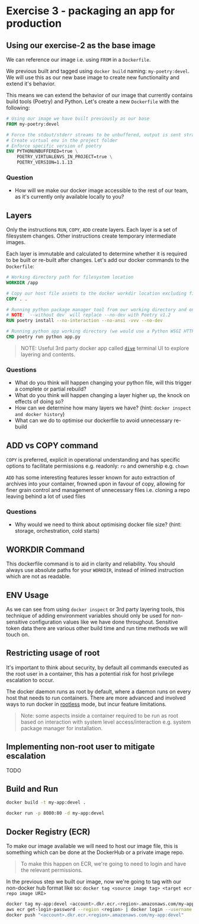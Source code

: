 # Exercise 3 - packaging an app for production

## Using our exercise-2 as the base image

We can reference our image i.e. using `FROM` in a `Dockerfile`.

We previous built and tagged using `docker build` naming: `my-poetry:devel`. We will use this as our new base image to create new functionality and extend it's behavior.

This means we can extend the behavior of our image that currently contains build tools (Poetry) and Python. Let's create a new `Dockerfile` with the following:

```dockerfile
# Using our image we have built previously as our base
FROM my-poetry:devel

# Force the stdout/stderr streams to be unbuffered, output is sent straight to terminal in case the python application crashes
# Create virtual env in the project folder
# Enforce specific version of poetry
ENV PYTHONUNBUFFERED=true \
    POETRY_VIRTUALENVS_IN_PROJECT=true \
    POETRY_VERSION=1.1.13
```

### Question

- How will we make our docker image accessible to the rest of our team, as it's currently only available locally to you?

## Layers

Only the instructions `RUN`, `COPY`, `ADD` create layers. Each layer is a set of filesystem changes. Other instructions create temporary intermediate images.

Each layer is immutable and calculated to determine whether it is required to be built or re-built after changes. Let's add our docker commands to the `Dockerfile`:

```dockerfile
# Working directory path for filesystem location
WORKDIR /app

# Copy our host file assets to the docker workdir location excluding files using .dockerignore
COPY . .

# Running python package manager tool from our working directory and only installing required for running
# NOTE: `--without dev` will replace --no-dev with Poetry v1.2
RUN poetry install --no-interaction --no-ansi -vvv --no-dev

# Running python app working directory (we would use a Python WSGI HTTP server for production usage e.g. Gunicorn)
CMD poetry run python app.py
```

> NOTE: Useful 3rd party docker app called [`dive`](https://github.com/wagoodman/dive) terminal UI to explore layering and contents.

### Questions

- What do you think will happen changing your python file, will this trigger a complete or partial rebuild?
- What do you think will happen changing a layer higher up, the knock on effects of doing so?
- How can we determine how many layers we have? (hint: `docker inspect and docker history`)
- What can we do to optimise our dockerfile to avoid unnecessary re-build

## ADD vs COPY command

`COPY` is preferred, explicit in operational understanding and has specific options to facilitate permissions e.g. readonly: `ro` and ownership e.g. `chown`

`ADD` has some interesting features lesser known for auto extraction of archives into your container, frowned upon in favour of copy, allowing for finer grain control and management of unnecessary files i.e. cloning a repo leaving behind a lot of used files

### Questions

- Why would we need to think about optimising docker file size? (hint: storage, orchestration, cold starts)

## WORKDIR Command

This dockerfile command is to aid in clarity and reliability. You should always use absolute paths for your `WORKDIR`, instead of inlined instruction which are not as readable.

## ENV Usage

As we can see from using `docker inspect` or 3rd party layering tools, this technique of adding environment variables should only be used for non-sensitive configuration values like we have done throughout. Sensitive token data there are various other build time and run time methods we will touch on.

## Restricting usage of root

It's important to think about security, by default all commands executed as the root user in a container, this has a potential risk for host privilege escalation to occur.

The docker daemon runs as root by default, where a daemon runs on every host that needs to run containers. There are more advanced and involved ways to run docker in [rootless](https://docs.docker.com/engine/security/rootless/) mode, but incur feature limitations.

> Note: some aspects inside a container required to be run as root based on interaction with system level access/interaction e.g. system package manager for installation.

## Implementing non-root user to mitigate escalation

TODO

## Build and Run

```sh
docker build -t my-app:devel .
```

```sh
docker run -p 8080:80 -d my-app:devel
```

## Docker Registry (ECR)

To make our image available we will need to host our image file, this is something which can be done at the DockerHub or a private image repo.

> To make this happen on ECR, we're going to need to login and have the relevant permissions.

In the previous step we built our image, now we're going to tag with our non-docker hub format like so: `docker tag <source image tag> <target ecr repo image URI>`

```sh
docker tag my-app:devel <account>.dkr.ecr.<region>.amazonaws.com/my-app:devel
aws ecr get-login-password --region <region> | docker login --username AWS --password-stdin "<account>.dkr.ecr.<region>.amazonaws.com"
docker push "<account>.dkr.ecr.<region>.amazonaws.com/my-app:devel"
```
